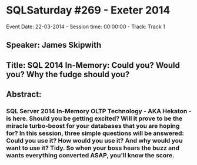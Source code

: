 # SQLSaturday #269 - Exeter 2014
Event Date: 22-03-2014 - Session time: 00:00:00 - Track: Track 1
## Speaker: James Skipwith
## Title: SQL 2014 In-Memory: Could you? Would you? Why the fudge should you?
## Abstract:
### SQL Server 2014 In-Memory OLTP Technology - AKA Hekaton - is here. Should you be getting excited? Will it prove to be the miracle turbo-boost for your databases that you are hoping for? In this session, three simple questions will be answered: Could you use it? How would you use it? And why would you want to use it? Tidy. So when your boss hears the buzz and wants everything converted ASAP, you'll know the score.
